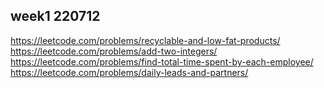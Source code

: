 ## week1 220712
https://leetcode.com/problems/recyclable-and-low-fat-products/<br>
https://leetcode.com/problems/add-two-integers/<br>
https://leetcode.com/problems/find-total-time-spent-by-each-employee/<br>
https://leetcode.com/problems/daily-leads-and-partners/<br>